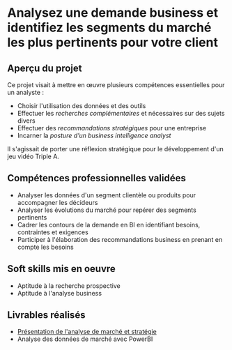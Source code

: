 # Analysez une demande business et identifiez les segments du marché les plus pertinents pour votre client

## Aperçu du projet 

Ce projet visait à mettre en œuvre plusieurs compétences essentielles pour un analyste : 

- Choisir l'utilisation des données et des outils 
- Effectuer les *recherches complémentaires* et nécessaires sur des sujets divers
- Effectuer des *recommandations stratégiques* pour une entreprise
- Incarner la *posture d’un business intelligence analyst*

Il s'agissait de porter une réflexion stratégique pour le développement d'un jeu vidéo Triple A.

## Compétences professionnelles validées

- Analyser les données d'un segment clientèle ou produits pour accompagner les décideurs
- Analyser les évolutions du marché pour repérer des segments pertinents
- Cadrer les contours de la demande en BI en identifiant besoins, contraintes et exigences
- Participer à l'élaboration des recommandations business en prenant en compte les besoins

## Soft skills mis en oeuvre

- Aptitude à la recherche prospective
- Aptitude à l'analyse business

## Livrables réalisés

- [Présentation de l'analyse de marché et stratégie](https://github.com/Thierry-Monjo/Portfolio_data_analyst_bi/blob/main/Projets_OC_BIA/Projet_10/Projet_10_presentation.pdf)
- Analyse des données de marché avec PowerBI
